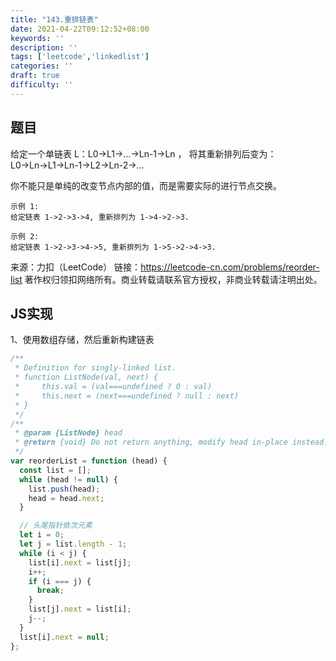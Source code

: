 ```yaml
---
title: "143.重排链表"
date: 2021-04-22T09:12:52+08:00
keywords: ''
description: ''
tags: ['leetcode','linkedlist']
categories: ''
draft: true
difficulty: ''
---
```


## 题目

给定一个单链表 L：L0→L1→…→Ln-1→Ln ，
将其重新排列后变为： L0→Ln→L1→Ln-1→L2→Ln-2→…

你不能只是单纯的改变节点内部的值，而是需要实际的进行节点交换。

```
示例 1:
给定链表 1->2->3->4, 重新排列为 1->4->2->3.

示例 2:
给定链表 1->2->3->4->5, 重新排列为 1->5->2->4->3.
```

来源：力扣（LeetCode）
链接：https://leetcode-cn.com/problems/reorder-list
著作权归领扣网络所有。商业转载请联系官方授权，非商业转载请注明出处。


## JS实现

1、使用数组存储，然后重新构建链表

```javascript
/**
 * Definition for singly-linked list.
 * function ListNode(val, next) {
 *     this.val = (val===undefined ? 0 : val)
 *     this.next = (next===undefined ? null : next)
 * }
 */
/**
 * @param {ListNode} head
 * @return {void} Do not return anything, modify head in-place instead.
 */
var reorderList = function (head) {
  const list = [];
  while (head != null) {
    list.push(head);
    head = head.next;
  }

  // 头尾指针依次元素
  let i = 0;
  let j = list.length - 1;
  while (i < j) {
    list[i].next = list[j];
    i++;
    if (i === j) {
      break;
    }
    list[j].next = list[i];
    j--;
  }
  list[i].next = null;
};
```
